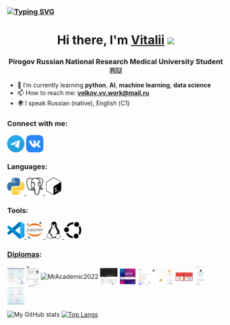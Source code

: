 ### [![Typing SVG](https://readme-typing-svg.herokuapp.com?font=Fira+Code&weight=600&size=23&pause=1000&color=2A17E8F0&width=435&lines=Medical+university+graduate;Data+Science+researcher;AI+Developer)](https://git.io/typing-svg)

<h1 align="center">Hi there, I'm <a href="https://github.com/MrAcademic2022" target="_blank">Vitalii</a> 
<img src="https://github.com/blackcater/blackcater/raw/main/images/Hi.gif" height="32"/></h1>
<h3 align="center">Pirogov Russian National Research Medical University Student 🇷🇺</h3>

- 🌱 I’m currently learning **python**, **AI**, **machine learning**, **data science**
- 📫 How to reach me: **volkov.vv.work@mail.ru**
- 🌍 I speak Russian (native), English (С1)

### Connect with me:
<p align="left">
<a href="https://t.me/Mr_Academic" target="blank"><img align="center" src="https://github.com/MrAcademic2022/MrAcademic2022/blob/main/icons/Telegram.svg" alt="MrAcademic2022" height="40" width="40" /></a>
<a href="https://vk.com/mr_academic" target="blank"><img align="center" src="https://github.com/MrAcademic2022/MrAcademic2022/blob/main/icons/vk.svg" height="40" width="40" /></a>
</p>

### Languages:
<p align="left">
<a href="https://www.python.org" target="_blank" rel="noreferrer"> <img src="https://github.com/MrAcademic2022/MrAcademic2022/blob/main/icons/python.svg" alt="python" width="40" height="40"/> </a> 
<a href="https://www.postgresql.org/" target="_blank" rel="noreferrer"> <img src="https://github.com/MrAcademic2022/MrAcademic2022/blob/main/icons/postgresql.svg" alt="python" width="40" height="40"/> </a>   
<a href="https://www.gnu.org/software/bash/" target="_blank" rel="noreferrer"> <img src="https://github.com/MrAcademic2022/MrAcademic2022/blob/main/icons/gnubash.svg" alt="python" width="40" height="40"/> </a>   
</p>

### Tools:
<p align="left"> 
<a href="https://code.visualstudio.com/" target="_blank" rel="noreferrer"> <img src="https://github.com/MrAcademic2022/MrAcademic2022/blob/main/icons/VS-code.svg" alt="git" width="40" height="40"/> </a> 
<a href="https://jupyter.org/" target="_blank" rel="noreferrer"> <img src="https://github.com/MrAcademic2022/MrAcademic2022/blob/main/icons/Jupyter.svg" alt="git" width="40" height="40"/> </a> 
<a href="https://www.linux.org/pages/download/" target="_blank" rel="noreferrer"> <img src="https://github.com/MrAcademic2022/MrAcademic2022/blob/main/icons/linux.svg" alt="python" width="40" height="40"/> </a>  
<a href="https://ubuntu.com/download/desktop" target="_blank" rel="noreferrer"> <img src="https://github.com/MrAcademic2022/MrAcademic2022/blob/main/icons/ubuntu.svg" alt="python" width="40" height="40"/> </a> 
</p>

### [Diplomas](https://github.com/MrAcademic2022/my_diplomas):
<p align="left">
<a target="blank"><img align="center" src="https://github.com/MrAcademic2022/my_diplomas/blob/main/images/Diploma_2-1.jpg" alt="MrAcademic2022" height="40" width="40" /></a>
    <a target="blank"><img align="center" src="https://github.com/MrAcademic2022/my_diplomas/blob/main/images/Volkov_IELTS.jpg" height="50" width="30" /></a> 
<a target="blank"><img align="center" src="https://github.com/MrAcademic2022/my_diplomas/blob/main/images/FCE-upper-intermediate.svg" alt="MrAcademic2022" height="40" width="40" /></a>
  <a target="blank"><img align="center" src="https://github.com/MrAcademic2022/my_diplomas/blob/main/images/YandexPracticum.png" height="40" width="40" /></a> 
<a target="blank"><img align="center" src="https://github.com/MrAcademic2022/my_diplomas/blob/main/images/hackathon-on-bioinformatics-and-clinical-oncology.svg" height="40" width="40" /></a>
  <a target="blank"><img align="center" src="https://github.com/MrAcademic2022/my_diplomas/blob/main/images/Introduction-to-Linux.svg" height="40" width="40" /></a> 
<a target="blank"><img align="center" src="https://github.com/MrAcademic2022/my_diplomas/blob/main/images/Golden%20medal%20first%20merged.jpg" height="40" width="40" /></a> 
<a target="blank"><img align="center" src="https://github.com/MrAcademic2022/my_diplomas/blob/main/images/Golden%20medal%20second%20merged.jpg" height="20" width="40" /></a> 
<a target="blank"><img align="center" src="https://github.com/MrAcademic2022/my_diplomas/blob/main/images/Pirogovka.jpg" height="50" width="30" /></a> 
  <a target="blank"><img align="center" src="https://github.com/MrAcademic2022/my_diplomas/blob/main/images/Attestate_2-1.jpg" alt="MrAcademic2022" height="40" width="40" /></a>
</p>



![My GitHub stats](https://github-readme-stats.vercel.app/api?username=MrAcademic2022)
[![Top Langs](https://github-readme-stats.vercel.app/api/top-langs/?username=MrAcademic2022&layout=compact)](https://github.com/MrAcademic2022/github-readme-stats)
